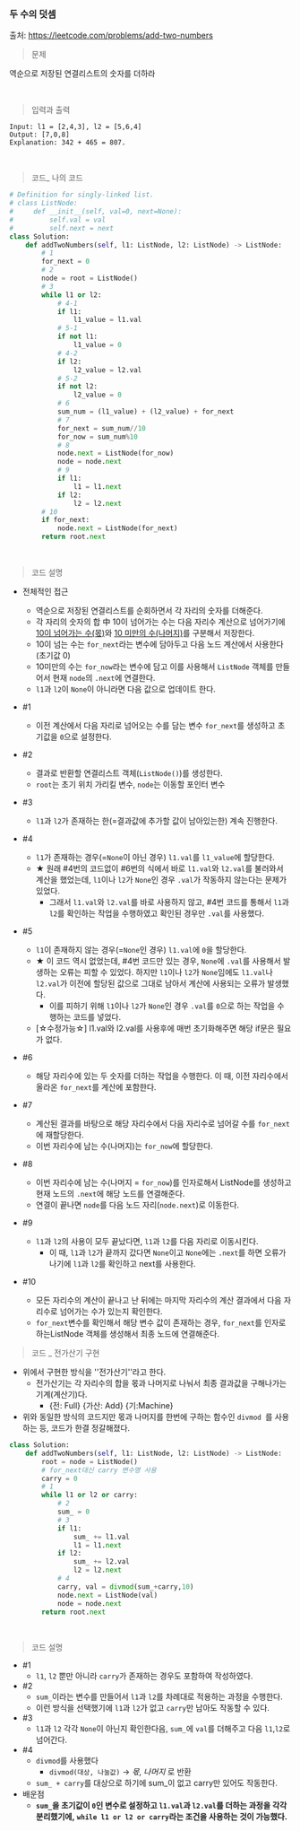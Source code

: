 ### 두 수의 덧셈

출처:    https://leetcode.com/problems/add-two-numbers

> 문제

역순으로 저장된 연결리스트의 숫자를 더하라

​     

> 입력과 출력

```
Input: l1 = [2,4,3], l2 = [5,6,4]
Output: [7,0,8]
Explanation: 342 + 465 = 807.
```

​     

> 코드_ 나의 코드

```python
# Definition for singly-linked list.
# class ListNode:
#     def __init__(self, val=0, next=None):
#         self.val = val
#         self.next = next
class Solution:
    def addTwoNumbers(self, l1: ListNode, l2: ListNode) -> ListNode:
        # 1
        for_next = 0
        # 2
        node = root = ListNode()
		# 3
        while l1 or l2:
            # 4-1
            if l1:
                l1_value = l1.val
            # 5-1
            if not l1:
                l1_value = 0
            # 4-2
            if l2:
                l2_value = l2.val    
            # 5-2    
            if not l2:
                l2_value = 0    
            # 6    
            sum_num = (l1_value) + (l2_value) + for_next
            # 7
            for_next = sum_num//10
            for_now = sum_num%10
            # 8
            node.next = ListNode(for_now)
            node = node.next
            # 9
            if l1:
                l1 = l1.next
            if l2:
                l2 = l2.next
		# 10                
        if for_next:
            node.next = ListNode(for_next)
        return root.next
```



​     

> 코드 설명

* 전체적인 접근
  * 역순으로 저장된 연결리스트를 순회하면서 각 자리의 숫자를 더해준다. 
  * 각 자리의 숫자의 합 中 10이 넘어가는 수는 다음 자리수 계산으로 넘어가기에 <u>10이 넘어가는 수(몫)</u>와 
    <u>10 미만의 수(나머지)</u>를 구분해서 저장한다.
  * 10이 넘는 수는 `for_next`라는 변수에 담아두고 다음 노드 계산에서 사용한다(초기값 0)
  * 10미만의 수는 `for_now`라는 변수에 담고 이를 사용해서 `ListNode` 객체를 만들어서 현재 `node`의 `.next`에 연결한다.
  * `l1`과 `l2`이 `None`이 아니라면 다음 값으로 업데이트 한다.

* #1
  * 이전 계산에서 다음 자리로 넘어오는 수를 담는 변수 `for_next`를 생성하고 초기값을 `0`으로 설정한다.
* #2
  * 결과로 반환할 연결리스트 객체(`ListNode()`)를 생성한다.
  * `root`는 초기 위치 가리킬 변수, `node`는 이동할 포인터 변수
* #3
  * `l1`과 `l2`가 존재하는 한(=결과값에 추가할 값이 남아있는한) 계속 진행한다.  
* #4
  * `l1`가 존재하는 경우(=`None`이 아닌 경우) `l1.val`를 `l1_value`에 할당한다. 
  * ★ 원래 #4번의 코드없이 #6번의 식에서 바로 `l1.val`와  `l2.val`를 불러와서 계산을 했었는데, `l1`이나 
    `l2`가 `None`인 경우 `.val`가 작동하지 않는다는 문제가 있었다.
    * 그래서  `l1.val`와 `l2.val`를 바로 사용하지 않고, #4번 코드를 통해서 `l1`과 `l2`를 확인하는 작업을 수행하였고 확인된 경우만 `.val`를 사용했다.
* #5
  * `l1`이 존재하지 않는 경우(=`None`인 경우) `l1.val`에 `0`을 할당한다. 
  * ★ 이 코드 역시 없었는데, #4번 코드만 있는 경우, `None`에 `.val`를 사용해서 발생하는 오류는 피할 수 있었다. 하지만 `l1`이나 `l2`가 `None`임에도 `l1.val`나 `l2.val`가 이전에 할당된 값으로 그대로 남아서 계산에 사용되는 오류가 발생했다.
    * 이를 피하기 위해 `l1`이나 `l2`가 `None`인 경우 `.val`를 `0`으로 하는 작업을 수행하는 코드를 넣었다.
  * [☆수정가능☆] l1.val와 l2.val를 사용후에 매번 초기화해주면 해당 if문은 필요가 없다.
* #6
  * 해당 자리수에 있는 두 숫자를 더하는 작업을 수행한다. 이 때, 이전 자리수에서 올라온 `for_next`를 계산에 포함한다.
* #7
  * 계산된 결과를 바탕으로 해당 자리수에서 다음 자리수로 넘어갈 수를 `for_next`에 재할당한다.
  * 이번 자리수에 남는 수(나머지)는 `for_now`에 할당한다.
* #8
  * 이번 자리수에 남는 수(나머지 = `for_now`)를 인자로해서 ListNode를 생성하고 현재 노드의 `.next`에 
    해당 노드를 연결해준다. 
  * 연결이 끝나면 `node`를 다음 노드 자리(`node.next`)로 이동한다.
* #9
  * `l1`과 `l2`의 사용이 모두 끝났다면, `l1`과 `l2`를 다음 자리로 이동시킨다. 
    * 이 때, `l1`과 `l2`가 끝까지 갔다면 `None`이고 `None`에는 `.next`를 하면 오류가 나기에 `l1`과 `l2`를 확인하고 next를 사용한다.
* #10
  * 모든 자리수의 계산이 끝나고 난 뒤에는 마지막 자리수의 계산 결과에서 다음 자리수로 넘어가는 수가 있는지 확인한다.
  * `for_next`변수를 확인해서 해당 변수 값이 존재하는 경우, `for_next`를 인자로 하는ListNode 객체를 생성해서 최종 노드에 연결해준다.





> 코드 _ 전가산기 구현

* 위에서 구현한 방식을 ''전가산기''라고 한다.
  * 전가산기는 각 자리수의 합을 몫과 나머지로 나눠서 최종 결과값을 구해나가는 기계(계산기)다.
    * {전: Full} {가산: Add} {기:Machine}
* 위와 동일한 방식의 코드지만 몫과 나머지를 한번에 구하는 함수인 `divmod `를 사용하는 등, 코드가 한결 정갈해졌다. 

```python
class Solution:
    def addTwoNumbers(self, l1: ListNode, l2: ListNode) -> ListNode:
        root = node = ListNode()
        # for_next대신 carry 변수명 사용
        carry = 0
        # 1
        while l1 or l2 or carry:
            # 2
            sum_ = 0
            # 3
            if l1:
                sum_ += l1.val
                l1 = l1.next
            if l2:
                sum_ += l2.val
                l2 = l2.next
            # 4
            carry, val = divmod(sum_+carry,10)
            node.next = ListNode(val)
            node = node.next
        return root.next
```

​    

> 코드 설명

* #1
  * `l1`, `l2` 뿐만 아니라 `carry`가 존재하는 경우도 포함하여 작성하였다.
* #2
  * `sum_`이라는 변수를 만들어서 `l1`과 `l2`를 차례대로 적용하는 과정을 수행한다.
  * 이런 방식을 선택했기에 `l1`과 `l2`가 없고 `carry`만 남아도 작동할 수 있다. 
* #3
  * `l1`과 `l2` 각각 `None`이 아닌지 확인한다음, `sum_`에 `val`를 더해주고 다음 `l1`,`l2`로 넘어간다.
* #4
  * `divmod`를 사용했다
    * `divmod(대상, 나눌값)` → *몫*, *나머지* 로 반환
  * `sum_ + carry`를 대상으로 하기에 sum_이 없고 carry만 있어도 작동한다.
* 배운점
  * **`sum_`을 초기값이 `0`인 변수로 설정하고 `l1.val`과 `l2.val`를 더하는 과정을 각각 분리했기에,** 
    **`while l1 or l2 or carry`라는 조건을 사용하는 것이 가능했다.**



